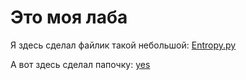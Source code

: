 # Это моя лаба


Я здесь сделал файлик такой небольшой: [Entropy.py](Entropy.py)


А вот здесь сделал папочку: [yes](test)
